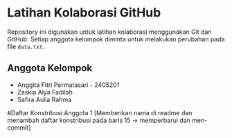 # Latihan Kolaborasi GitHub

Repository ini digunakan untuk latihan kolaborasi
menggunakan Git dan GitHub.
Setiap anggota kelompok diminta untuk melakukan
perubahan pada file `data.txt`.

## Anggota Kelompok
- Anggita Fitri Permatasari - 2405201
- Zaskia Alya Fadilah
- Safira Aulia Rahma


#Daftar Konstribusi
Anggota 1 [Memberikan nama di readme dan menambah daftar konstribusi pada baris 15 -> memperbarui dan men-commit]